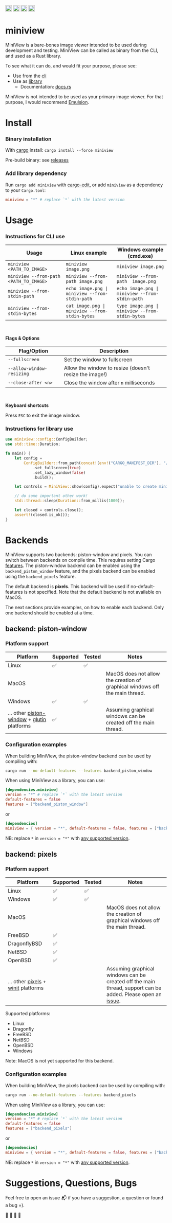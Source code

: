 [<img alt="github" src="https://img.shields.io/badge/github-foresterre/miniview-blue?labelColor=555555&logo=github" height="20">](https://github.com/foresterre/miniview)
[<img alt="crates.io" src="https://img.shields.io/crates/v/miniview.svg?color=fc8d62&logo=rust" height="20">](https://crates.io/crates/miniview)
[<img alt="ci" src="https://img.shields.io/github/workflow/status/foresterre/miniview/github_actions_ci/master" height="20">](https://github.com/foresterre/miniview/actions?query=workflow%3Agithub_actions_ci+branch%3Amaster+)
[<img alt="docs-rs" src="https://docs.rs/miniview/badge.svg" height="20">](https://docs.rs/miniview)

# miniview

MiniView is a bare-bones image viewer intended to be used during development and testing.
MiniView can be called as binary from the CLI, and used as a Rust library.

To see what it can do, and would fit your purpose, please see:
* Use from the [cli](https://github.com/foresterre/miniview#instructions-for-cli-use)
* Use as [library](https://github.com/foresterre/miniview#instructions-for-library-use)
    * Documentation: [docs.rs](https://docs.rs/miniview/)

MiniView is not intended to be used as your primary image viewer. For that purpose, I would recommend [Emulsion](https://github.com/ArturKovacs/emulsion).

# Install

### Binary installation

With [cargo](https://crates.io/crates/miniview) install: `cargo install --force miniview`

Pre-build binary: see [releases](https://github.com/foresterre/miniview/releases)

### Add library dependency

Run `cargo add miniview` with [cargo-edit](https://crates.io/crates/cargo-edit), or add `miniview` as a dependency to your `Cargo.toml`:

```toml
miniview = "*" # replace `*` with the latest version
```


# Usage

### Instructions for CLI use

| Usage | Linux example | Windows example (cmd.exe) |
|----------------------------------------|------------------------------------------------|------------------------------------------------|
| `miniview <PATH_TO_IMAGE>` | `miniview image.png` | `miniview image.png` |
| `miniview --from-path <PATH_TO_IMAGE>` | `miniview --from-path image.png` | `miniview --from-path  image.png` |
| `miniview --from-stdin-path` | `echo image.png \| miniview --from-stdin-path`  | `echo image.png \| miniview --from-stdin-path` |
| `miniview --from-stdin-bytes` | `cat image.png \| miniview --from-stdin-bytes` | `type image.png \| miniview --from-stdin-bytes` |

<br>

**Flags &amp; Options**

| Flag/Option | Description | 
| ---    | ---         |
| `--fullscreen` | Set the window to fullscreen |
| `--allow-window-resizing` | Allow the window to resize (doesn't resize the image!) |
| `--close-after <n>` | Close the window after `n` milliseconds |

<br>

**Keyboard shortcuts**

Press `ESC` to exit the image window.

### Instructions for library use

```rust
use miniview::config::ConfigBuilder;
use std::time::Duration;

fn main() {
    let config =
        ConfigBuilder::from_path(concat!(env!("CARGO_MANIFEST_DIR"), "/resources/plant.jpg"))
            .set_fullscreen(true)
            .set_lazy_window(false)
            .build();

    let controls = MiniView::show(config).expect("unable to create miniview");

    // do some important other work!
    std::thread::sleep(Duration::from_millis(1000));

    let closed = controls.close();
    assert!(closed.is_ok());
}
```

# Backends

MiniView supports two backends: piston-window and pixels. You can switch between backends on compile time. This requires
setting Cargo [features](https://doc.rust-lang.org/cargo/reference/features.html). The piston-window backend can be
enabled using the `backend_piston_window` feature, and the pixels backend can be enabled using the `backend_pixels` feature.

The default backend is **pixels**. This backend will be used if no-default-features is not specified. Note that the default backend
is not available on MacOS.

The next sections provide examples, on how to enable each backend. Only one backend should be enabled at a time.

## backend: piston-window

### Platform support

| Platform | Supported | Tested | Notes |
|----|----|----|-----|
| Linux | ✅ | ✅ ||
| MacOS |   |    | MacOS does not allow the creation of graphical windows off the main thread.  |
| Windows | ✅ | ✅  ||
| ... other [piston-window](https://github.com/PistonDevelopers/piston_window) + [glutin](https://github.com/rust-windowing/glutin) platforms | ✅ | | Assuming graphical windows can be created off the main thread.

### Configuration examples

When building MiniView, the piston-window backend can be used by compiling with:
```bash
cargo run --no-default-features --features backend_piston_window 
```

When using MiniView as a library, you can use:
```toml
[dependencies.miniview]
version = "*" # replace `*` with the latest version
default-features = false 
features = ["backend_piston_window"]
```

or 

```toml
[dependencies]
miniview = { version = "*", default-features = false, features = ["backend_piston_window"] }
```

NB: replace `*` in `version = "*"` with [any supported version](https://crates.io/crates/miniview/versions).

## backend: pixels

### Platform support


| Platform | Supported | Tested | Notes |
|----|----|----|-----|
| Linux | ✅ | ✅ ||
| Windows | ✅ | ✅  ||
| MacOS |   |    | MacOS does not allow the creation of graphical windows off the main thread.  |
| FreeBSD | ✅ |||
| DragonflyBSD | ✅ |||
| NetBSD | ✅ |||
| OpenBSD | ✅ |||
| ... other [pixels](https://github.com/parasyte/pixels) + [winit](https://github.com/rust-windowing/winit) platforms | | | Assuming graphical windows can be created off the main thread, support can be added. Please open an [issue](https://github.com/foresterre/miniview/issues).


Supported platforms:
  * Linux
  * Dragonfly
  * FreeBSD
  * NetBSD
  * OpenBSD
  * Windows

Note: MacOS is not yet supported for this backend.

### Configuration examples

When building MiniView, the pixels backend can be used by compiling with:
```bash
cargo run --no-default-features --features backend_pixels
```

When using MiniView as a library, you can use:
```toml
[dependencies.miniview]
version = "*" # replace `*` with the latest version
default-features = false 
features = ["backend_pixels"]
```

or

```toml
[dependencies]
miniview = { version = "*", default-features = false, features = ["backend_pixels"] }
```

NB: replace `*` in `version = "*"` with [any supported version](https://crates.io/crates/miniview/versions).

# Suggestions, Questions, Bugs

Feel free to open an issue :mailbox_with_mail: if you have a suggestion, a question or found a bug =).

🎸 🎺 🎻 🎷
